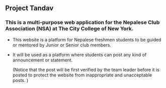 ##  Project Tandav
### This is a multi-purpose web application for the Nepalese Club Association (NSA) at The City College of New York.
 - This website is a platform for Nepalese freshmen students to be guided or mentored by Junior 
or Senior club members. 

 - It will be used as a platform where students can post any kind of announcement or statement.
 
     (Notice that the post will be first verified by the team leader before it is posted to protect the
     website from inappropriate and unacceptable posts. )
 
